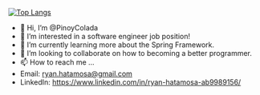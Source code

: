 [![Top Langs](https://github-readme-stats.vercel.app/api/top-langs/?username=pinoycolada&layout=compact)](https://github.com/pinoycolada)

- 👋 Hi, I’m @PinoyColada
- 👀 I’m interested in a software engineer job position!
- 🌱 I’m currently learning more about the Spring Framework.
- 👥 I’m looking to collaborate on how to becoming a better programmer.
- 📫 How to reach me ...
- Email: ryan.hatamosa@gmail.com
- LinkedIn: https://www.linkedin.com/in/ryan-hatamosa-ab9989156/

<!---
PinoyColada/PinoyColada is a ✨ special ✨ repository because its `README.md` (this file) appears on your GitHub profile.
You can click the Preview link to take a look at your changes.
--->
